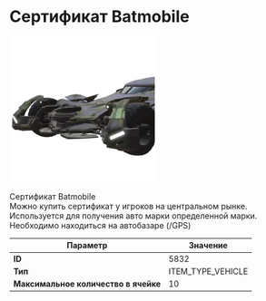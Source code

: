 # Сертификат Batmobile

![Item Image](../img/5832.webp?raw=true)

Сертификат Batmobile<br>Можно купить сертификат у игроков на центральном рынке.<br>Используется для получения авто марки определенной марки.<br>Необходимо находиться на автобазаре (/GPS)


| Параметр | Значение |
|----------|----------|
| **ID** | 5832 |
| **Тип** | ITEM_TYPE_VEHICLE |
| **Максимальное количество в ячейке** | 10 |

